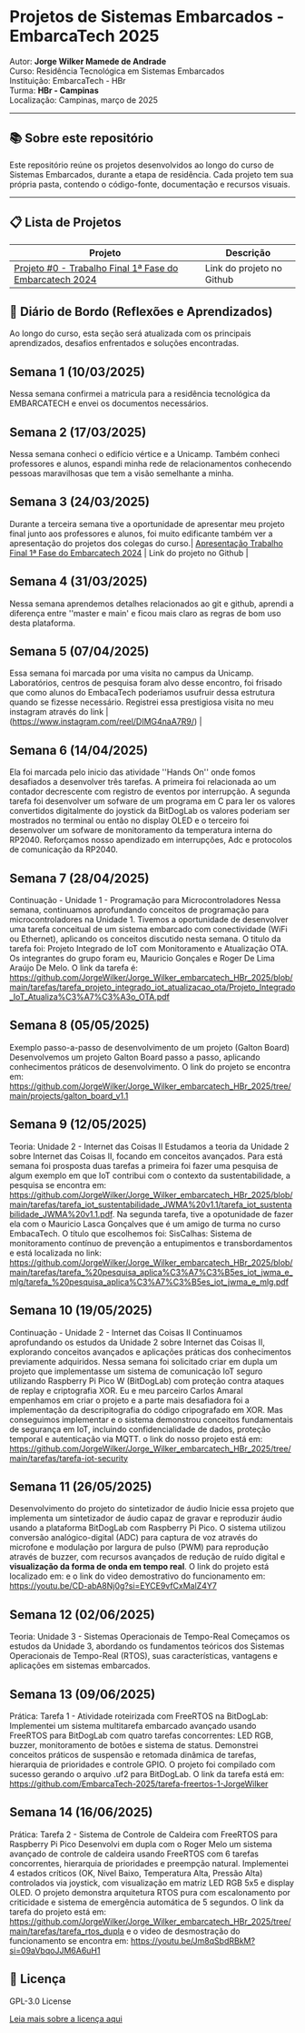 # Projetos de Sistemas Embarcados - EmbarcaTech 2025

Autor: **Jorge Wilker Mamede de Andrade**  
Curso: Residência Tecnológica em Sistemas Embarcados  
Instituição: EmbarcaTech - HBr  
Turma: **HBr - Campinas**  
Localização: Campinas, março de 2025  

---

## 📚 Sobre este repositório

Este repositório reúne os projetos desenvolvidos ao longo do curso de Sistemas Embarcados, durante a etapa de residência. Cada projeto tem sua própria pasta, contendo o código-fonte, documentação e recursos visuais.

---

## 📋 Lista de Projetos

| Projeto | Descrição |
|---------|-----------|
| [Projeto #0 - Trabalho Final 1ª Fase do Embarcatech 2024](https://github.com/JorgeWilker/U7T_JWMA) | Link do projeto no Github |


## 📔 Diário de Bordo (Reflexões e Aprendizados)

Ao longo do curso, esta seção será atualizada com os principais aprendizados, desafios enfrentados e soluções encontradas.

## Semana 1     (10/03/2025)
Nessa semana confirmei a matricula para a residência tecnológica da EMBARCATECH e envei os documentos necessários. 

## Semana 2     (17/03/2025)
Nessa semana conheci o edifício vértice e a Unicamp. Também conheci professores e alunos, espandi minha rede de relacionamentos conhecendo pessoas maravilhosas que tem a visão semelhante a minha.

## Semana 3     (24/03/2025)
Durante a terceira semana tive a oportunidade de apresentar meu projeto final junto aos professores e alunos, foi muito edificante também ver a apresentação do projetos dos colegas do curso.| [Apresentação Trabalho Final 1ª Fase do Embarcatech 2024](https://github.com/JorgeWilker/U7T_JWMA) | Link do projeto no Github |

## Semana 4     (31/03/2025)
Nessa semana aprendemos detalhes relacionados ao git e github, aprendi a diferença entre ''master e main' e ficou mais claro as regras de bom uso desta plataforma.

## Semana 5     (07/04/2025)
Essa semana foi marcada por uma visita no campus da Unicamp. Laboratórios, centros de pesquisa foram alvo desse encontro, foi frisado que como alunos do EmbacaTech poderiamos usufruir dessa estrutura quando se fizesse necessário. Registrei essa prestigiosa visita no meu instagram através do link | (https://www.instagram.com/reel/DIMG4naA7R9/) |

## Semana 6     (14/04/2025)
Ela foi marcada pelo inicio das atividade ''Hands On'' onde fomos desafiados a desenvolver três tarefas. A primeira foi relacionada ao um contador decrescente com registro de eventos por interrupção. A segunda tarefa foi desenvolver um sofware de um programa em C para ler os valores convertidos digitalmente do joystick da BitDogLab os valores poderiam ser mostrados no terminal ou então no display OLED e o terceiro foi desenvolver um sofware de monitoramento da temperatura interna do RP2040. Reforçamos nosso apendizado em interrupções, Adc e protocolos de comunicação da RP2040.

## Semana 7     (28/04/2025)
Continuação - Unidade 1 - Programação para Microcontroladores
Nessa semana, continuamos aprofundando conceitos de programação para microcontroladores na Unidade 1. Tivemos a oportunidade de desenvolver uma tarefa conceitual de um sistema embarcado com conectividade (WiFi ou Ethernet), aplicando os conceitos discutido nesta semana. O titulo da tarefa foi: Projeto Integrado de IoT com Monitoramento e Atualização OTA. Os integrantes do grupo foram eu, Mauricio Gonçales e 
Roger De Lima Araújo De Melo. O link da tarefa é: https://github.com/JorgeWilker/Jorge_Wilker_embarcatech_HBr_2025/blob/main/tarefas/tarefa_projeto_integrado_iot_atualizacao_ota/Projeto_Integrado_IoT_Atualiza%C3%A7%C3%A3o_OTA.pdf

## Semana 8     (05/05/2025)
Exemplo passo-a-passo de desenvolvimento de um projeto (Galton Board)
Desenvolvemos um projeto Galton Board passo a passo, aplicando conhecimentos práticos de desenvolvimento. O link do projeto se encontra em: https://github.com/JorgeWilker/Jorge_Wilker_embarcatech_HBr_2025/tree/main/projects/galton_board_v1.1

## Semana 9     (12/05/2025)
Teoria: Unidade 2 - Internet das Coisas II
Estudamos a teoria da Unidade 2 sobre Internet das Coisas II, focando em conceitos avançados. Para está semana foi prosposta duas tarefas a primeira foi fazer uma pesquisa de algum exemplo em que IoT contribui com o contexto da sustentabilidade, a pesquisa se encontra em: https://github.com/JorgeWilker/Jorge_Wilker_embarcatech_HBr_2025/blob/main/tarefas/tarefa_iot_sustentabilidade_JWMA%20v1.1/tarefa_iot_sustentabilidade_JWMA%20v1.1.pdf. Na segunda tarefa, tive a opotunidade de fazer ela com o Mauricio Lasca Gonçalves que é um amigo de turma no curso EmbacaTech. O título que escolhemos foi: SisCalhas: Sistema de monitoramento contínuo de prevenção a 
entupimentos e transbordamentos e está localizada no link: https://github.com/JorgeWilker/Jorge_Wilker_embarcatech_HBr_2025/blob/main/tarefas/tarefa_%20pesquisa_aplica%C3%A7%C3%B5es_iot_jwma_e_mlg/tarefa_%20pesquisa_aplica%C3%A7%C3%B5es_iot_jwma_e_mlg.pdf

## Semana 10    (19/05/2025)
Continuação - Unidade 2 - Internet das Coisas II
Continuamos aprofundando os estudos da Unidade 2 sobre Internet das Coisas II, explorando conceitos avançados e aplicações práticas dos conhecimentos previamente adquiridos. Nessa semana foi solicitado criar em dupla um projeto que implementasse um sistema de comunicação IoT seguro utilizando Raspberry Pi Pico W (BitDogLab) com proteção contra ataques de replay e criptografia XOR. Eu e meu parceiro Carlos Amaral empenhamos em criar o  projeto e a parte mais desafiadora foi a implementação da descripitografia do código cripografado em XOR. Mas conseguimos implementar e o sistema demonstrou conceitos fundamentais de segurança em IoT, incluindo confidencialidade de dados, proteção temporal e autenticação via MQTT. o link do nosso projeto está em: https://github.com/JorgeWilker/Jorge_Wilker_embarcatech_HBr_2025/tree/main/tarefas/tarefa-iot-security


## Semana 11    (26/05/2025)
Desenvolvimento do projeto do sintetizador de áudio
Inicie essa projeto que implementa um sintetizador de áudio capaz de gravar e reproduzir áudio usando a plataforma BitDogLab com Raspberry Pi Pico. O sistema utilizou conversão analógico-digital (ADC) para captura de voz através do microfone e modulação por largura de pulso (PWM) para reprodução através de buzzer, com recursos avançados de redução de ruído digital e **visualização da forma de onda em tempo real**. O link do projeto está localizado em: e o link do video demostrativo do funcionamento em: https://youtu.be/CD-abA8Nj0g?si=EYCE9vfCxMalZ4Y7

## Semana 12    (02/06/2025)
Teoria: Unidade 3 - Sistemas Operacionais de Tempo-Real
Começamos os estudos da Unidade 3, abordando os fundamentos teóricos dos Sistemas Operacionais de Tempo-Real (RTOS), suas características, vantagens e aplicações em sistemas embarcados.

## Semana 13    (09/06/2025)
Prática: Tarefa 1 - Atividade roteirizada com FreeRTOS na BitDogLab: Implementei um sistema multitarefa embarcado avançado usando FreeRTOS para BitDogLab com quatro tarefas concorrentes: LED RGB, buzzer, monitoramento de botões e sistema de status. Demonstrei conceitos práticos de suspensão e retomada dinâmica de tarefas, hierarquia de prioridades e controle GPIO. O projeto foi compilado com sucesso gerando o arquivo .uf2 para BitDogLab. O link da tarefa está em: https://github.com/EmbarcaTech-2025/tarefa-freertos-1-JorgeWilker

## Semana 14    (16/06/2025)
Prática: Tarefa 2 - Sistema de Controle de Caldeira com FreeRTOS para Raspberry Pi Pico
Desenvolvi em dupla com o Roger Melo um sistema avançado de controle de caldeira usando FreeRTOS com 6 tarefas concorrentes, hierarquia de prioridades e preempção natural. Implementei 4 estados críticos (OK, Nível Baixo, Temperatura Alta, Pressão Alta) controlados via joystick, com visualização em matriz LED RGB 5x5 e display OLED. O projeto demonstra arquitetura RTOS pura com escalonamento por criticidade e sistema de emergência automática de 5 segundos. O link da tarefa do projeto está em: https://github.com/JorgeWilker/Jorge_Wilker_embarcatech_HBr_2025/tree/main/tarefas/tarefa_rtos_dupla e o video de desmostração do funcionamento se encontra em: https://youtu.be/Jm8qSbdRBkM?si=09aVbqoJJM6A6uH1

## 📜 Licença

GPL-3.0 License

[Leia mais sobre a licença aqui ](https://www.gnu.org/licenses/)
